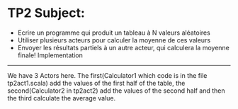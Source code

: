 TP2 Subject:
============
- Ecrire un programme qui produit un tableau à N valeurs aléatoires
- Utiliser plusieurs acteurs pour calculer la moyenne de ces valeurs
- Envoyer les résultats partiels à un autre acteur, qui calculera la moyenne finale!
Implementation
--------------
We have 3 Actors here.
The first(Calculator1 which code is in the file tp2act1.scala) add the values of the
first half of the table, the second(Calculator2 in tp2act2) add the values of the
second half and then the third calculate the average value.